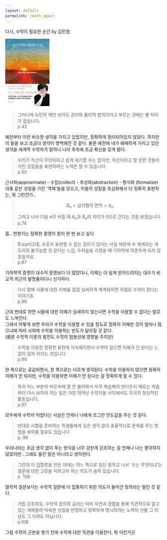```yaml
---
layout: default
permalink: /math_again
---
```


다시, 수학이 필요한 순간 by 김민형

![다시, 수학이 필요한 순간 책 표지](/assets/book_covers/math_again_cover.jpg)


> 그러니까 뉴턴의 예만 보아도 공리와 물리적 법칙이라고 부르는 것에는 별 차이가 없습니다.  
> p.42


예전부터 이런 비슷한 생각을 가지고 있었지만, 정확하게 정리되어있지 않았다.
하지만 이 말을 보고 조금더 생각이 명백해진 것 같다.
물론 예전에 내가 애매하게 가지고 있던 생각을 세계적 수학자가 말하니 나의 추측에 조금 확신을 갖게 됐다.


> 우리가 직선이 무엇이라고 쉽게 애기할 수는 없지만, 직선이라고 할 만한 것들이 가진 성질들을 표현하려는 노력은 할 수 있습니다.  
> p.50


근사화(approximate) - 수집(collect) - 추상화(abstraction) - 형식화 (formalize)  
대충 같은 성질을 가진 '객체'들을 모으고, 이들의 성질을 추상화해서 더 정확히 표현하는, 뭐 그런건가..

> $$B_n < \text{삼각형의 면적} < A_n$$
>
> 그러고 나서 다음 n이 커질 때 $A_n$과 $B_n$의 차이가 0으로 간다는 것을 보였습니다.  
> p.74

흠.. 언젠가는 정확한 증명이 뭔지 한 번 보고 싶다

> $\sqrt{2}$, 수로서 표현할 수 없는 길이가 있다는 사실 때문에 수 체계라는 게 도저히 불가능할 것 같다는 느낌, 두려움을 가졌을 때 기하학에 의존하게 되지 않았을까요.  
> p.87

기하학적 증명이 대수적 증명보다 더 많았다니, 이제는 더 쉽게 받아드려지는 대수가 비교적 최근의 발명품이다니 신기하다.


> 다시 말해 사물에 대한 이해를 점점 섬세하게 체계화하면 저절로 수학이 된다는 이야기죠  
> p.96

근데 반대로 하면 사물에 대한 이해가 섬세하지 않는다면 수학을 이용할 수 없다는 말로도 느껴진다.  
그래서 어떻게 보면 우리가 수학을 이용할 수 있을 정도로 정확히 이해한 것이 얼마나 많으냐에 따라 사회에 수학을 이용하는 빈도가 달라질 것 같다.  
(물론 수학적 이론의 발전도 수학의 범용성에 영향을 주지만)

> 수학을 이용한 정확한 표현에 익숙해지면서 수학이 없으면 이해가 안 된다는 느낌이 점차 커지는 것입니다.  
> p.96

한 쪽으로는 공감되면서, 한 쪽으로는 다르게 생각된다. 수학을 이용하지 않으면 정확히 이해가 안 되지만, 수학을 이용하면 이해가 안 된다는 걸 정확하게 알 수 있다.

> 특히 어느 부분이 머릿속에 잘 안 들어와서 자꾸 복습해야 한다든지 때로는 처음부터 다시 보아야 하는 일은 가장 뛰어난 수학자들 사이에서도 지극히 정상적인 활동입니다.  
> p.97

모두에게 수학이 어렵다는 사실은 언제나 나에게 조그만 안도감을 주는 것 같다.

> 반대로 시험을 준비하는 학생들에게 깊은 생각 없이 효율적으로 문제를 푸는 방법을 보여줄 필요도 있습니다  
> p. 98

우리나라는 조금 생각 없이 푸는 방식을 너무 강한게 강조하는 걸 언제나 나는 좋아하지 않았지만.. 그래도 틀린 말은 아니라고 생각한다.

> 그런데 이 집합론을 만든 데에는 어느 쪽으로 일단 정하고 나서 '수는 무엇이냐'는 질문에 대한 고민을 피하고자 하는 의도가 숨어 있습니다.  
> p. 108

철학적 질문보다는 수학적 질문에 더 집중하기 위한 의도가 들어간 정의라는 말인 것 같다.

> 거듭 강조하듯, 수학적 정의와 공리는 이미 자연과 경험을 통해 직관적으로 알고있는 개체들의 익숙한 성질을 반영하고 정확하게 명시하려는 노력의 산물 그 이상도 그 이하도 아닙니다.  
> p.108

그럼 수학의 근본을 쌓기 전에 수학에 대한 직관을 이용한다, 뭐 이런거군

